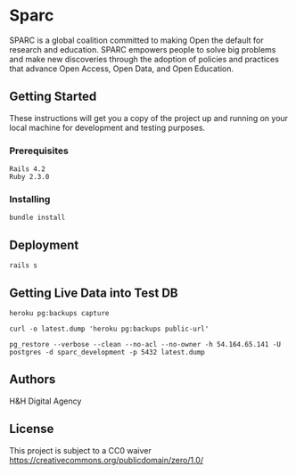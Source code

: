 # Sparc

SPARC is a global coalition committed to making Open the default for research and education. SPARC empowers people to solve big problems and make new discoveries through the adoption of policies and practices that advance Open Access, Open Data, and Open Education.

## Getting Started

These instructions will get you a copy of the project up and running on your local machine for development and testing purposes.

### Prerequisites


```
Rails 4.2
Ruby 2.3.0
```

### Installing

```
bundle install
```

## Deployment

```
rails s
```
## Getting Live Data into Test DB
```
heroku pg:backups capture  

curl -o latest.dump 'heroku pg:backups public-url'  

pg_restore --verbose --clean --no-acl --no-owner -h 54.164.65.141 -U postgres -d sparc_development -p 5432 latest.dump

```

## Authors

H&H Digital Agency 


## License

This project is subject to a CC0 waiver 
https://creativecommons.org/publicdomain/zero/1.0/



